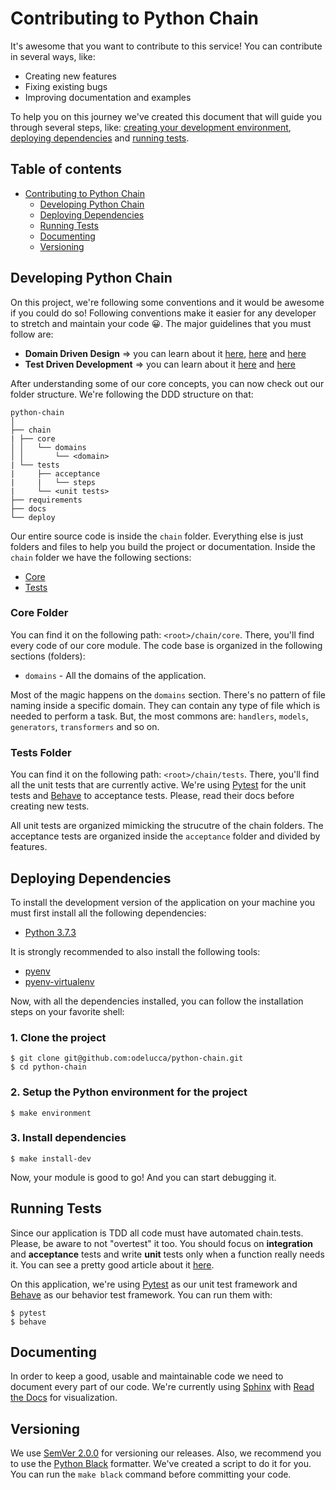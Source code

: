 # Contributing to Python Chain

It's awesome that you want to contribute to this service! You can contribute in several ways, like:

* Creating new features
* Fixing existing bugs
* Improving documentation and examples

To help you on this journey we've created this document that will guide you through several steps, like: [creating your development environment](#developing-python-chain), [deploying dependencies](#deploying-dependencies) and [running tests](#running-tests).

## Table of contents

* [Contributing to Python Chain](#)
  * [Developing Python Chain](#developing-python-chain)
  * [Deploying Dependencies](#deploying-dependencies)
  * [Running Tests](#running-tests)
  * [Documenting](#documenting)
  * [Versioning](#versioning)

## Developing Python Chain

On this project, we're following some conventions and it would be awesome if you could do so! Following conventions make it easier for any developer to stretch and maintain your code 😀. The major guidelines that you must follow are:

* **Domain Driven Design** => you can learn about it [here](https://blog.cleancoder.com/uncle-bob/2011/09/30/Screaming-Architecture.html), [here](https://techbeacon.com/app-dev-testing/get-your-feet-wet-domain-driven-design-3-guiding-principles) and [here](https://www.livrariacultura.com.br/p/livros/informatica-e-tecnologia/software/domain-driven-design-46458301?id_link=8787&adtype=pla&id_link=8787&gclid=EAIaIQobChMIg7i7g6_24gIVFwmRCh3UiQYBEAYYAiABEgKbt_D_BwE)
* **Test Driven Development** => you can learn about it [here](https://www.devmedia.com.br/test-driven-development-tdd-simples-e-pratico/18533) and [here](https://hackernoon.com/introduction-to-test-driven-development-tdd-61a13bc92d92)

After understanding some of our core concepts, you can now check out our folder structure. We're following the DDD structure on that:

```
python-chain
│
├── chain
| ├── core
│ │   └── domains
│ │       └── <domain>
| └── tests
|     ├── acceptance
|     |   └── steps
|     └── <unit tests>
├── requirements
├── docs
└── deploy
```

Our entire source code is inside the `chain` folder. Everything else is just folders and files to help you build the project or documentation. Inside the `chain` folder we have the following sections:

* [Core](#core-folder)
* [Tests](#tests-folder)

### Core Folder

You can find it on the following path: `<root>/chain/core`. There, you'll find every code of our core module. The code base is organized in the following sections (folders):

* `domains` - All the domains of the application.

Most of the magic happens on the `domains` section. There's no pattern of file naming inside a specific domain. They can contain any type of file which is needed to perform a task. But, the most commons are: `handlers`, `models`, `generators`, `transformers` and so on.

### Tests Folder

You can find it on the following path: `<root>/chain/tests`. There, you'll find all the unit tests that are currently active. We're using [Pytest](https://docs.pytest.org/en/latest/) for the unit tests and [Behave](https://behave.readthedocs.io/en/latest/) to acceptance tests. Please, read their docs before creating new tests.

All unit tests are organized mimicking the strucutre of the chain folders. The acceptance tests are organized inside the `acceptance` folder and divided by features.

## Deploying Dependencies

To install the development version of the application on your machine you must first install all the following dependencies:

* [Python 3.7.3](https://www.python.org/downloads/release/python-373/)

It is strongly recommended to also install the following tools:

* [pyenv](https://github.com/pyenv/pyenv)
* [pyenv-virtualenv](https://github.com/pyenv/pyenv-virtualenv)

Now, with all the dependencies installed, you can follow the installation steps on your favorite shell:

### 1. Clone the project
```
$ git clone git@github.com:odelucca/python-chain.git
$ cd python-chain
```

### 2. Setup the Python environment for the project
```
$ make environment
```

### 3. Install dependencies
```
$ make install-dev
```

Now, your module is good to go! And you can start debugging it.

## Running Tests

Since our application is TDD all code must have automated chain.tests. Please, be aware to not "overtest" it too. You should focus on **integration** and **acceptance** tests and write **unit** tests only when a function really needs it. You can see a pretty good article about it [here](https://kentcdodds.com/blog/write-tests).

On this application, we're using [Pytest](https://docs.pytest.org/en/latest/) as our unit test framework and [Behave](https://behave.readthedocs.io/en/latest/) as our behavior test framework. You can run them with:

```
$ pytest
$ behave
```

## Documenting

In order to keep a good, usable and maintainable code we need to document every part of our code. We're currently using [Sphinx](http://www.sphinx-doc.org/en/master/) with [Read the Docs](https://readthedocs.org) for visualization.

## Versioning

We use [SemVer 2.0.0](https://semver.org/) for versioning our releases. Also, we recommend you to use the [Python Black](https://github.com/python/black) formatter. We've created a script to do it for you. You can run the `make black` command before committing your code.
